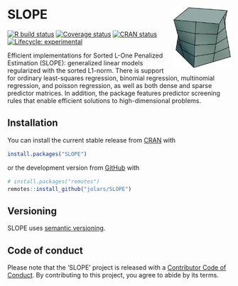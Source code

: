 
<!-- README.md is generated from README.Rmd. Please edit that file -->

# SLOPE <a href="https://jolars.github.io/SLOPE/"><img src='man/figures/logo.png' align="right" height="139" /></a>

<!-- badges: start -->

[![R build
status](https://github.com/jolars/SLOPE/workflows/R-CMD-check/badge.svg)](https://github.com/jolars/SLOPE/actions)
[![Coverage
status](https://codecov.io/gh/jolars/SLOPE/graph/badge.svg?token=SmorGv47Zg)](https://app.codecov.io/github/jolars/SLOPE)
[![CRAN
status](https://www.r-pkg.org/badges/version/SLOPE)](https://CRAN.R-project.org/package=SLOPE)
[![Lifecycle:
experimental](https://img.shields.io/badge/lifecycle-experimental-orange.svg)](https://lifecycle.r-lib.org/articles/stages.html#experimental)
<!-- badges: end -->

Efficient implementations for Sorted L-One Penalized Estimation (SLOPE):
generalized linear models regularized with the sorted L1-norm. There is
support for ordinary least-squares regression, binomial regression,
multinomial regression, and poisson regression, as well as both dense
and sparse predictor matrices. In addition, the package features
predictor screening rules that enable efficient solutions to
high-dimensional problems.

## Installation

You can install the current stable release from
[CRAN](https://cran.r-project.org/) with

``` r
install.packages("SLOPE")
```

or the development version from [GitHub](https://github.com/) with

``` r
# install.packages("remotes")
remotes::install_github("jolars/SLOPE")
```

## Versioning

SLOPE uses [semantic versioning](https://semver.org).

## Code of conduct

Please note that the ‘SLOPE’ project is released with a [Contributor
Code of Conduct](https://jolars.github.io/SLOPE/CODE_OF_CONDUCT.html).
By contributing to this project, you agree to abide by its terms.
